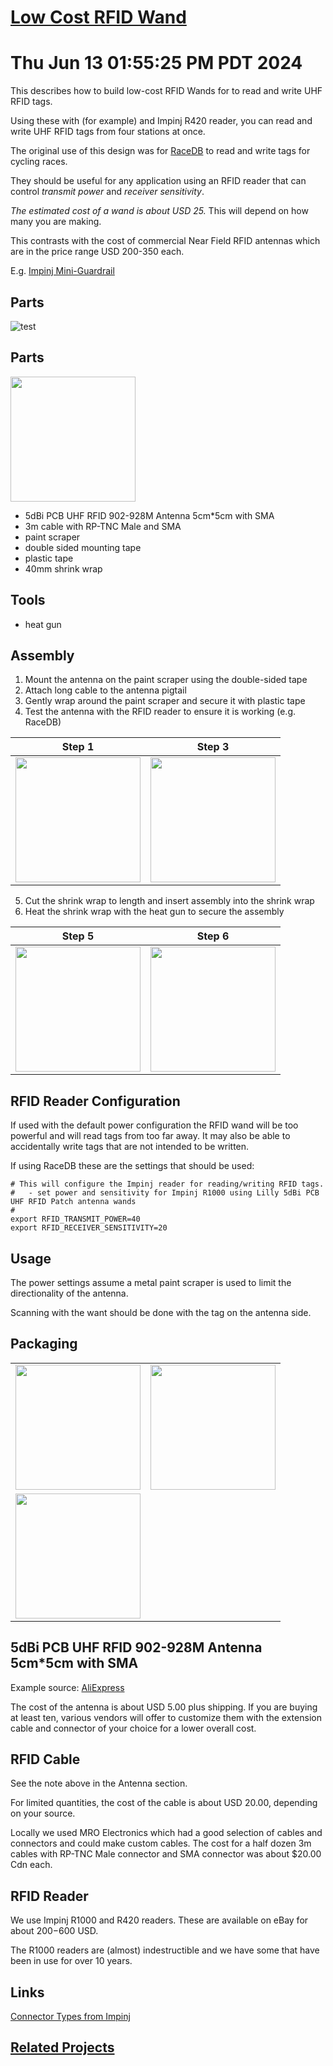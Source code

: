 # [Low Cost RFID Wand](https://github.com/stuartlynne/rfid_wand)
# Thu Jun 13 01:55:25 PM PDT 2024

This describes how to build low-cost RFID Wands for to read and write UHF RFID tags.

Using these with (for example) and Impinj R420 reader, you can read and write UHF RFID tags from four stations at once.

The original use of this design was for [RaceDB](https://github.com/esitarski/RaceDB) to read and write tags for cycling races.

They should be useful for any application using an RFID reader that can control *transmit power* and *receiver sensitivity*.

*The estimated cost of a wand is about USD 25.* This will depend on how many you are making.

This contrasts with the cost of commercial Near Field RFID antennas which are in the price range USD 200-350 each.

E.g. [Impinj Mini-Guardrail](https://www.atlasrfidstore.com/impinj-mini-guardrail-ilt-lp-indoor-rfid-antenna-global/)


## Parts

![test](/imgs/parts-overview.jpg)

## Parts

<img src="/imgs/parts-overview.jpg" width=200 height=200>

- 5dBi PCB UHF RFID 902-928M Antenna 5cm*5cm with SMA
- 3m cable with RP-TNC Male and SMA
- paint scraper
- double sided mounting tape
- plastic tape
- 40mm shrink wrap


## Tools
- heat gun

## Assembly

1. Mount the antenna on the paint scraper using the double-sided tape
2. Attach long cable to the antenna pigtail
3. Gently wrap around the paint scraper and secure it with plastic tape
4. Test the antenna with the RFID reader to ensure it is working (e.g. RaceDB)


| Step 1 | Step 3 |
| -- | -- |
|<img src="./imgs/mount1.jpg" width=200 height=200>|<img src="./imgs/mount2.jpg" width=200 height=200>|


5. Cut the shrink wrap to length and insert assembly into the shrink wrap
6. Heat the shrink wrap with the heat gun to secure the assembly

| Step 5 | Step 6 |
| -- | -- |
|<img src="./imgs/shrink1.jpg" width=200 height=200>|<img src="./imgs/shrink2.jpg" width=200 height=200>|



## RFID Reader Configuration

If used with the default power configuration the RFID wand will be too powerful and will read tags from too far away.
It may also be able to accidentally write tags that are not intended to be written.

If using RaceDB these are the settings that should be used:

```
# This will configure the Impinj reader for reading/writing RFID tags. 
#   - set power and sensitivity for Impinj R1000 using Lilly 5dBi PCB UHF RFID Patch antenna wands
#
export RFID_TRANSMIT_POWER=40
export RFID_RECEIVER_SENSITIVITY=20
```

## Usage

The power settings assume a metal paint scraper is used to limit the directionality of the antenna.  

Scanning with the want should be done with the tag on the antenna side.

## Packaging

| | |
| -- | -- |
| <img src="./imgs/case1.jpg" width=200 height=200>|<img src="./imgs/case2.jpg" width=200 height=200>|
| <img src="./imgs/use1.jpg"  width=200 height=200> |


## 5dBi PCB UHF RFID 902-928M Antenna 5cm*5cm with SMA 

Example source: [AliExpress](https://www.aliexpress.com/item/4001021595653.html)

The cost of the antenna is about USD 5.00 plus shipping. If you are buying at least ten, various vendors will
offer to customize them with the extension cable and connector of your choice for a lower overall cost.

## RFID Cable

See the note above in the Antenna section. 

For limited quantities, the cost of the cable is about USD 20.00, depending on your source.

Locally we used MRO Electronics which had a good selection of cables and connectors and could make custom cables. The cost for a half
dozen 3m cables with RP-TNC Male connector and SMA connector was about $20.00 Cdn each.

## RFID Reader

We use Impinj R1000 and R420 readers.  These are available on eBay for about $200-$600 USD.

The R1000 readers are (almost) indestructible and we have some that have been in use for over 10 years.


## Links

[Connector Types from Impinj](https://support.impinj.com/hc/en-us/articles/202756398-RF-Connector-Types)

## [Related Projects](related.md)





